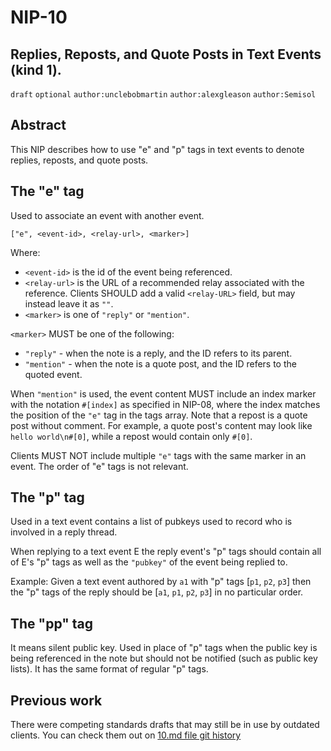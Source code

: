 NIP-10
======

Replies, Reposts, and Quote Posts in Text Events (kind 1).
--------------------------------------------

`draft` `optional` `author:unclebobmartin` `author:alexgleason` `author:Semisol`

## Abstract
This NIP describes how to use "e" and "p" tags in text events to denote replies, reposts, and quote posts.

## The "e" tag
Used to associate an event with another event.

`["e", <event-id>, <relay-url>, <marker>]`  
	
Where:

 * `<event-id>` is the id of the event being referenced.
 * `<relay-url>` is the URL of a recommended relay associated with the reference. Clients SHOULD add a valid `<relay-URL>` field, but may instead leave it as `""`.
 * `<marker>` is one of `"reply"` or `"mention"`.

 `<marker>` MUST be one of the following:

 - `"reply"` - when the note is a reply, and the ID refers to its parent.
 - `"mention"` - when the note is a quote post, and the ID refers to the quoted event.

When `"mention"` is used, the event content MUST include an index marker with the notation `#[index]` as specified in NIP-08, where the index matches the position of the `"e"` tag in the tags array. Note that a repost is a quote post without comment. For example, a quote post's content may look like `hello world\n#[0]`, while a repost would contain only `#[0]`.

Clients MUST NOT include multiple `"e"` tags with the same marker in an event. The order of "e" tags is not relevant.

## The "p" tag
Used in a text event contains a list of pubkeys used to record who is involved in a reply thread.

When replying to a text event E the reply event's "p" tags should contain all of E's "p" tags as well as the `"pubkey"` of the event being replied to.  

Example:  Given a text event authored by `a1` with "p" tags [`p1`, `p2`, `p3`] then the "p" tags of the reply should be [`a1`, `p1`, `p2`, `p3`] 
in no particular order.

## The "pp" tag
It means silent public key. Used in place of "p" tags when the public key is being referenced in the note but should not be notified (such as public key lists). It has the same format of regular "p" tags.

## Previous work
There were competing standards drafts that may still be in use by outdated clients. You can check them out on [10.md file git history](https://github.com/nostr-protocol/nips/commits/master/10.md)
